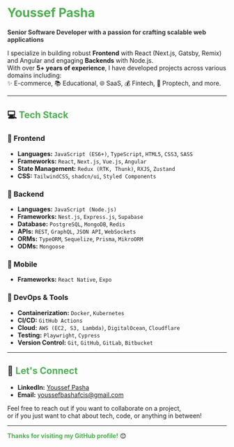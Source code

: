 # <span style="color:#4CAF50;">Youssef Pasha</span>

**<span style="color:#333;">Senior Software Developer with a passion for crafting scalable web applications</span>**

I specialize in building robust **Frontend** with React (Next.js, Gatsby, Remix) and Angular and engaging **Backends** with Node.js.  
With over **5+ years of experience**, I have developed projects across various domains including:  
✨ E-commerce, 📚 Educational, 🌐 SaaS, 💰 Fintech, 🏢 Proptech, and more.

---

## 💻 <span style="color:#4CAF50;">Tech Stack</span>

### 🌟 Frontend
- **Languages:** `JavaScript (ES6+)`, `TypeScript`, `HTML5`, `CSS3`, `SASS`
- **Frameworks:** `React`, `Next.js`, `Vue.js`, `Angular`
- **State Management:** `Redux (RTK, Thunk)`, `RXJS`, `Zustand`
- **CSS:** `TailwindCSS`, `shadcn/ui`, `Styled Components`

### 🔧 Backend
- **Languages:** `JavaScript (Node.js)`
- **Frameworks:** `Nest.js`, `Express.js`, `Supabase`
- **Database:** `PostgreSQL`, `MongoDB`, `Redis`
- **APIs:** `REST`, `GraphQL`, `JSON API`, `WebSockets`
- **ORMs:** `TypeORM`, `Sequelize`, `Prisma`, `MikroORM`
- **ODMs:** `Mongoose`

### 📱 Mobile
- **Frameworks:** `React Native`, `Expo`

### 🚀 DevOps & Tools
- **Containerization:** `Docker`, `Kubernetes`
- **CI/CD:** `GitHub Actions`
- **Cloud:** `AWS (EC2, S3, Lambda)`, `DigitalOcean`, `Cloudflare`
- **Testing:** `Playwright`, `Cypress`
- **Version Control:** `Git`, `GitHub`, `GitLab`, `Bitbucket`

---

## 🤝 <span style="color:#4CAF50;">Let's Connect</span>

- **LinkedIn:** [Youssef Pasha](https://www.linkedin.com/in/youssefpasha)
- **Email:** [youssefbashafcis@gmail.com](mailto:youssefbashafcis@gmail.com)

Feel free to reach out if you want to collaborate on a project,  
or if you just want to chat about tech, code, or anything in between!

---

**<span style="color:#4CAF50;">Thanks for visiting my GitHub profile!</span>** 😊
